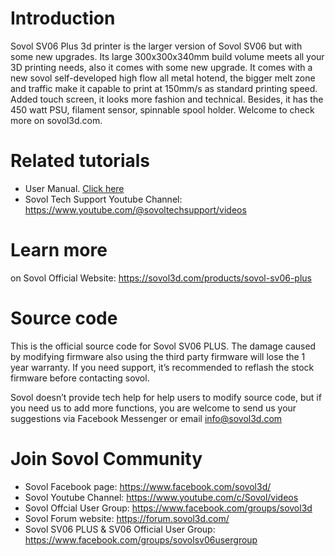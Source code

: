 # Introduction

Sovol SV06 Plus 3d printer is the larger version of Sovol SV06 but with some new upgrades. Its large 300x300x340mm build volume meets all your 3D printing needs, also it comes with some new upgrade. It comes with a new sovol self-developed high flow all metal hotend, the bigger melt zone and traffic make it capable to print at 150mm/s as standard printing speed. Added touch screen, it looks more fashion and technical. Besides, it  has the 450 watt PSU, filament sensor, spinnable spool holder. Welcome to check more on sovol3d.com.
# Related tutorials 

- User Manual. [Click here](https://drive.google.com/file/d/1U6MkhUjK9qDcQGiZ_wa8pnW5I2pY7Hf6/view)
- Sovol Tech Support Youtube Channel: https://www.youtube.com/@sovoltechsupport/videos 
# Learn more

on Sovol Official Website: https://sovol3d.com/products/sovol-sv06-plus

# Source code

This is the official source code for Sovol SV06 PLUS. The damage caused by modifying firmware also using the third party firmware will lose the 1 year warranty. If you need support, it’s recommended to reflash the stock firmware before contacting sovol.

Sovol doesn’t provide tech help for help users to modify source code, but if you need us to add more functions, you are welcome to send us your suggestions via Facebook Messenger or email 
info@sovol3d.com


# Join Sovol Community

- Sovol Facebook page: https://www.facebook.com/sovol3d/
- Sovol Youtube Channel: https://www.youtube.com/c/Sovol/videos
- Sovol Offcial User Group: https://www.facebook.com/groups/sovol3d
- Sovol Forum website: https://forum.sovol3d.com/
- Sovol SV06 PLUS & SV06 Official User Group: https://www.facebook.com/groups/sovolsv06usergroup

